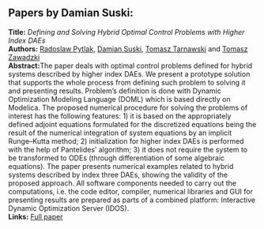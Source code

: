 <h2>Papers by Damian Suski:</h2>
<p>
<b>Title:</b> <i> Defining and Solving Hybrid Optimal Control Problems with Higher Index DAEs </i> <br />
<b>Authors:</b> <a href="../authors/author_222.html">Radoslaw Pytlak</a>, <a href="../authors/author_259.html">Damian Suski</a>, <a href="../authors/author_264.html">Tomasz Tarnawski</a> and <a href="../authors/author_305.html">Tomasz Zawadzki</a><br />
<b>Abstract:</b>The paper deals with optimal control problems defined
for hybrid systems described by higher index DAEs. We
present a prototype solution that supports the whole process
from defining such problem to solving it and presenting
results. Problem’s definition is done with Dynamic
Optimization Modeling Language (DOML) which
is based directly on Modelica. The proposed numerical
procedure for solving the problems of interest has the following
features: 1) it is based on the appropriately defined
adjoint equations formulated for the discretized equations
being the result of the numerical integration of system
equations by an implicit Runge–Kutta method; 2) initialization
for higher index DAEs is performed with the help
of Pantelides’ algorithm; 3) it does not require the system
to be transformed to ODEs (through differentiation of
some algebraic equations).
The paper presents numerical examples related to hybrid
systems described by index three DAEs, showing the
validity of the proposed approach. All software components
needed to carry out the computations, i.e. the code
editor, compiler, numerical libraries and GUI for presenting
results are prepared as parts of a combined platform:
Interactive Dynamic Optimization Server (IDOS).<br />
<b>Links:</b> <a href="../submissions/ecp17132265_PytlakSuskiTarnawskiZawadzki.pdf">Full paper</a></p>